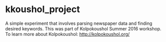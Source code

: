 # kkoushol_project
A simple experiment that involves parsing newspaper data and finding desired keywords. This was part of Kolpokoushol Summer 2016 workshop. To learn more about Kolpokoushol: http://kolpokoushol.org/
